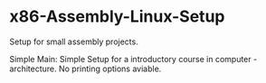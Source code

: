 # x86-Assembly-Linux-Setup
Setup for small assembly projects.

Simple Main:
  Simple Setup for a introductory course in computer - architecture. No printing options aviable.
